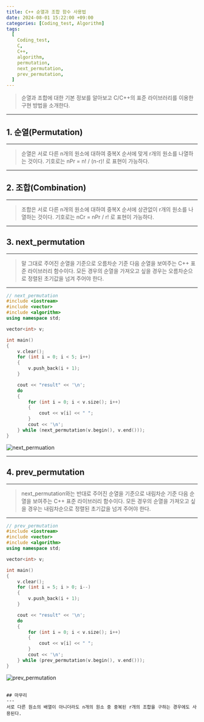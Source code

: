```yaml
---
title: C++ 순열과 조합 함수 사용법
date: 2024-08-01 15:22:00 +09:00
categories: [Coding_test, Algorithm]
tags:
  [
    Coding_test,
    C,
    C++,
	algorithm,
    permutation,
    next_permutation,
    prev_permutation,
  ]
---
```


> 순열과 조합에 대한 기본 정보를 알아보고
> C/C++의 표준 라이브러리를 이용한 구현 방법을 소개한다.

---

## 1. 순열(Permutation)

---
> 순열은 서로 다른 n개의 원소에 대하여 중복X 순서에 맞게
r개의 원소를 나열하는 것이다.
기호로는 nPr = n! / (n-r)! 로 표현이 가능하다.

---

## 2. 조합(Combination)

---
> 조합은 서로 다른 n개의 원소에 대하여 중복X 순서에 상관없이
r개의 원소를 나열하는 것이다.
기호로는 nCr = nPr / r! 로 표현이 가능하다.

---

## 3. next_permutation

---
> 말 그대로 주어진 순열을 기준으로 오름차순 기준 다음 순열을
보여주는 C++ 표준 라이브러리 함수이다. 모든 경우의 순열을 
가져오고 싶을 경우는 오름차순으로 정렬된 초기값을 넘겨 주어야 한다.

---

```cpp
// next_permutation
#include <iostream>
#include <vector>
#include <algorithm>
using namespace std;

vector<int> v;

int main()
{
	v.clear();
	for (int i = 0; i < 5; i++)
	{
		v.push_back(i + 1);
	}

	cout << "result" << '\n';
	do
	{
		for (int i = 0; i < v.size(); i++)
		{
			cout << v[i] << " ";
		}
		cout << '\n';
	} while (next_permutation(v.begin(), v.end()));
}
```
![next_permuation](https://github.com/user-attachments/assets/a2aa5fda-c775-4d67-bf45-92c5c2618345)

---

## 4. prev_permutation

---
> next_permutation와는 반대로 주어진 순열을 기준으로 
내림차순 기준 다음 순열을 보여주는 C++ 표준 라이브러리 함수이다. 모든 경우의 순열을 가져오고 싶을 경우는 
내림차순으로 정렬된 초기값을 넘겨 주어야 한다.

---

```cpp
// prev_permutation
#include <iostream>
#include <vector>
#include <algorithm>
using namespace std;

vector<int> v;

int main()
{
	v.clear();
	for (int i = 5; i > 0; i--)
	{
		v.push_back(i + 1);
	}

	cout << "result" << '\n';
	do
	{
		for (int i = 0; i < v.size(); i++)
		{
			cout << v[i] << " ";
		}
		cout << '\n';
	} while (prev_permutation(v.begin(), v.end()));
}
```
![prev_permutation](https://github.com/user-attachments/assets/dcd0668d-8436-4153-98b4-047cfc0af45a)
```

## 마무리
---
서로 다른 원소의 배열이 아니더라도 n개의 원소 중 중복된 r개의 조합을 구하는 경우에도 사용된다.